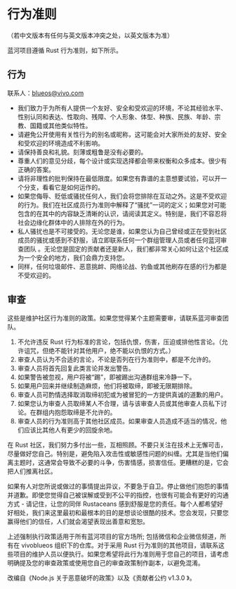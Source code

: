 # 行为准则

（若中文版本有任何与英文版本冲突之处，以英文版本为准）

蓝河项目遵循 Rust 行为准则，如下所示。

## 行为

联系人：[blueos@vivo.com](mailto:blueos@vivo.com)

* 我们致力于为所有人提供一个友好、安全和受欢迎的环境，不论其经验水平、性别认同和表达、性取向、残障、个人形象、体型、种族、民族、年龄、宗教、国籍或其他类似特性。
* 请避免公开使用有关性行为的别名或昵称，这可能会对大家所处的友好、安全和受欢迎的环境造成不利影响。
* 请保持善良和礼貌。刻薄或粗鲁是没有必要的。
* 尊重人们的意见分歧，每个设计或实现选择都会带来权衡和众多成本。很少有正确的答案。
* 请将非理性的批判保持在最低限度。如果您有靠谱的主意想要试验，可以开一个分支，看看它是如何运作的。
* 如果您侮辱、贬低或骚扰任何人，我们会将您排除在互动之外。这是不受欢迎的行为。我们在社区成员行为准则中解释了“骚扰”一词的定义；如果您对可能包含的在其中的内容缺乏清晰的认识，请阅读其定义。特别是，我们不容忍将社会边缘化群体中的人排除在外的行为。
* 私人骚扰也是不可接受的。无论您是谁，如果您认为自己曾经或正在受到社区成员的骚扰或感到不舒服，请立即联系任何一个群组管理人员或者任何蓝河审查团队 。无论您是固定的贡献者还是新人，我们都非常关心如何让这个社区成为一个安全的地方，我们会鼎力支持您。
* 同样，任何垃圾邮件、恶意挑衅、网络论战、钓鱼或其他刷存在感的行为都是不受欢迎的。

## 审查

这些是维护社区行为准则的政策。如果您觉得某个主题需要审，请联系蓝河审查团队。

1. 不允许违反 Rust 行为标准的言论，包括仇恨，伤害，压迫或排他性言论。（允许诅咒，但绝不能针对其他用户，绝不能以仇恨的方式。）
2. 审查人员认为不合适的言论，不论是否列在行为准则中，都是不允许的。
3. 审查人员将首先回复此类言论并发出警告。
4. 如果警告被忽视，用户将被“踢”，即被踢出沟通群组来冷静一下。
5. 如果用户回来并继续制造麻烦，他们将被取缔，即被无限期排除。
6. 审查人员可酌情选择取消取缔初犯或为被冒犯的一方提供真诚的道歉的用户。
7. 如果您认为审查人员取缔某人不合理，请与该审查人员或其他审查人员私下讨论。在群组内抱怨取缔是不允许的。
8. 审查人员的行为准则高于其他社区成员。如果审查人员造成不适当的情况，他们应该比其他人有更少的回旋余地。

在 Rust 社区，我们努力多付出一些，互相照顾。不要只关注在技术上无懈可击，尽量做好您自己。特别是，避免陷入攻击性或敏感性问题的纠缠。尤其是当他们偏离主题时，这通常会导致不必要的斗争，伤害情感，损害信任。更糟糕的是，它会把人们推离社区。

如果有人对您所说或做过的事情提出异议，不要急于自卫。停止做他们抱怨的事情并道歉。即使您觉得自己被误解或受到不公平的指控，也很有可能会有更好的沟通方式 - 请记住，让您的同伴 Rustaceans 感到舒服是您的责任。每个人都希望好好相处，我们来这里最初和最根本的目的是想谈论很酷的技术。您会发现，只要您赢得他们的信任，人们就会渴望表现出善意和宽恕。

上述强制执行政策适用于所有蓝河项目的官方场所; 包括微信和企业微信频道，所有在 vivoblueos 组织下的仓库。对于采用 Rust 行为准则的其他项目，请联系这些项目的维护人员以便执行。如果您希望将此行为准则用于您自己的项目，请考虑明确提及您的审查政策或使用您自己的审查政策制作副本，以避免混淆。

改编自《Node.js 关于恶意破坏的政策》以及《贡献者公约 v1.3.0 》。